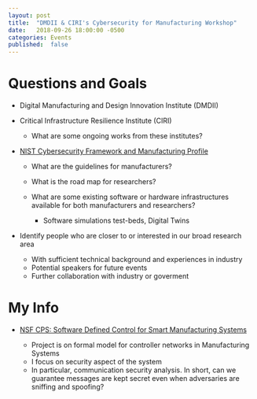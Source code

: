 ```yaml
---
layout: post
title:  "DMDII & CIRI's Cybersecurity for Manufacturing Workshop"
date:   2018-09-26 18:00:00 -0500
categories: Events
published:  false
---
```

# Questions and Goals

+ Digital Manufacturing and Design Innovation Institute (DMDII)
+ Critical Infrastructure Resilience Institute (CIRI)

  - What are some ongoing works from these institutes?

+ [NIST Cybersecurity Framework and Manufacturing Profile][profile]

  - What are the guidelines for manufacturers?
  - What is the road map for researchers?
  - What are some existing software or hardware infrastructures available for
    both manufacturers and researchers?

    + Software simulations test-beds, Digital Twins

[profile]: https://www.nist.gov/mep/nist-cybersecurity-framework-and-manufacturing-profile

+ Identify people who are closer to or interested in our broad research area

  - With sufficient technical background and experiences in industry
  - Potential speakers for future events
  - Further collaboration with industry or goverment

# My Info

+ [NSF CPS: Software Defined Control for Smart Manufacturing Systems][grant]

  - Project is on formal model for controller networks in Manufacturing Systems
  - I focus on security aspect of the system
  - In particular, communication security analysis. In short, can we guarantee
    messages are kept secret even when adversaries are sniffing and spoofing?


[grant]: https://www.nsf.gov/awardsearch/showAward?AWD_ID=1544901
